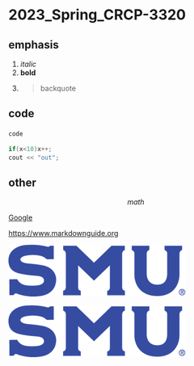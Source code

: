 # 2023_Spring_CRCP-3320

<!-- sssssss -->



## emphasis

1. _italic_
2. __bold__
3. > backquote

## code

`code`


```c++
if(x<10)x++;
cout << "out";
```

## other
$$
math
$$

[Google](https://google.com)

<https://www.markdownguide.org>

![SMU](/img/logobluetype2x.png)

<img src="/img/logobluetype2x.png">
